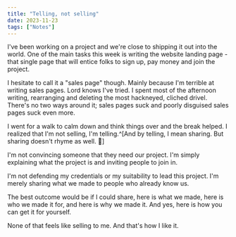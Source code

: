 ```yaml
---
title: "Telling, not selling"
date: 2023-11-23
tags: ["Notes"]
---
```


I've been working on a project and we're close to shipping it out into the world.  One of the main tasks this week is writing the website landing page - that single page that will entice folks to sign up, pay money and join the project.

I hesitate to call it a "sales page" though.  Mainly because I'm terrible at writing sales pages.  Lord knows I've tried.  I spent most of the afternoon writing, rearranging and deleting the most hackneyed, cliched drivel.  There's no two ways around it; sales pages suck and poorly disguised sales pages suck even more.

I went for a walk to calm down and think things over and the break helped.  I realized that I'm not selling, I'm telling.^[And by telling, I mean sharing.  But sharing doesn't rhyme as well. 🙂]

I'm not convincing someone that they need our project.  I'm simply explaining what the project is and inviting people to join in.

I'm not defending my credentials or my suitability to lead this project.  I'm merely sharing what we made to people who already know us.

The best outcome would be if I could share, here is what we made, here is who we made it for, and here is why we made it.  And yes, here is how you can get it for yourself.  

None of that feels like selling to me.  And that's how I like it.





